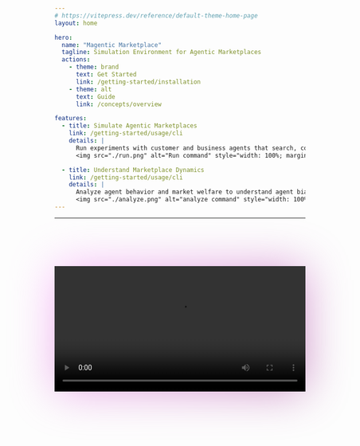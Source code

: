 ```yaml
---
# https://vitepress.dev/reference/default-theme-home-page
layout: home

hero:
  name: "Magentic Marketplace"
  tagline: Simulation Environment for Agentic Marketplaces
  actions:
    - theme: brand
      text: Get Started
      link: /getting-started/installation
    - theme: alt
      text: Guide
      link: /concepts/overview

features:
  - title: Simulate Agentic Marketplaces
    link: /getting-started/usage/cli
    details: |
      Run experiments with customer and business agents that search, converse, and make transactions
      <img src="./run.png" alt="Run command" style="width: 100%; margin-top: 1rem; border-radius: 12px;" />

  - title: Understand Marketplace Dynamics
    link: /getting-started/usage/cli
    details: |
      Analyze agent behavior and market welfare to understand agent biases and malicious behavior
      <img src="./analyze.png" alt="analyze command" style="width: 100%; margin-top: 1rem; border-radius: 12px;" />
---
```


---

<div style="display: flex; justify-content: center; margin-top: 6rem;">
  <div style="position: relative; max-width: 1000px; width: 100%;">
    <div style="position: absolute; inset: 0; background: linear-gradient(-45deg, #922185 , #fb81ff ); border-radius: 0px; opacity: 0.5; z-index: -1; filter: blur(44px);"></div>
    <video controls="controls" src="/mm-demo.mp4" style="width: 100%; border-radius: 0px;">
    </video>
  </div>
</div>
